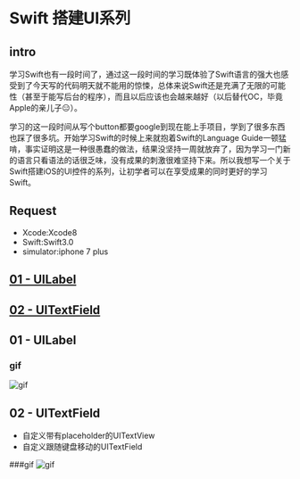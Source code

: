 
#  Swift 搭建UI系列

## intro
 学习Swift也有一段时间了，通过这一段时间的学习既体验了Swift语言的强大也感受到了今天写的代码明天就不能用的惊悚，总体来说Swift还是充满了无限的可能性（甚至于能写后台的程序），而且以后应该也会越来越好（以后替代OC，毕竟Apple的亲儿子😑）。
 
 学习的这一段时间从写个button都要google到现在能上手项目，学到了很多东西也踩了很多坑。开始学习Swift的时候上来就抱着Swift的Language Guide一顿猛啃，事实证明这是一种很愚蠢的做法，结果没坚持一周就放弃了，因为学习一门新的语言只看语法的话很乏味，没有成果的刺激很难坚持下来。所以我想写一个关于Swift搭建iOS的UI控件的系列，让初学者可以在享受成果的同时更好的学习Swift。

## Request

* Xcode:Xcode8 
* Swift:Swift3.0 
* simulator:iphone 7 plus

<h2><a href="#C1">01 - UILabel</a> </h2>
<h2><a href="#C2">02 - UITextField</a></h2>




<h2><a name="C1">01 - UILabel</a></h2>

### gif

![gif](https://github.com/fengzhihao123/UI-Swift/blob/master/01-LabelAndButton/01-UILabel.gif)

<h2><a name="C2">02 - UITextField</a></h2>

* 自定义带有placeholder的UITextView
* 自定义跟随键盘移动的UITextField

###gif 
![gif](https://github.com/fengzhihao123/UI-Swift/blob/master/02-UITextView/02-UITextField:UITextView.gif)

